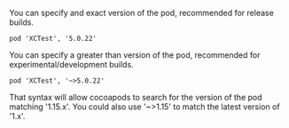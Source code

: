 You can specify and exact version of the pod, recommended for release builds. 

```pod 'XCTest', '5.0.22'```

You can specify a greater than version of the pod, recommended for experimental/development builds.  

```pod 'XCTest', '~>5.0.22'```

That syntax will allow cocoapods to search for the version of the pod matching '1.15.x'. You could also use '~>1.15' to match the latest version of '1.x'. 
